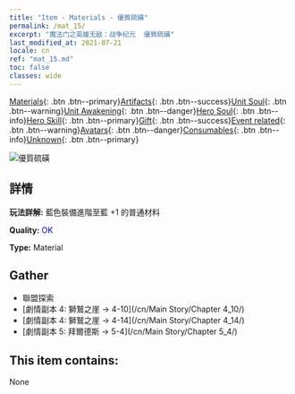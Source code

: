 ```yaml
---
title: "Item - Materials - 優質硫磺"
permalink: /mat_15/
excerpt: "魔法门之英雄无敌：战争纪元  優質硫磺"
last_modified_at: 2021-07-21
locale: cn
ref: "mat_15.md"
toc: false
classes: wide
---
```

 [Materials](/ItemsCN/){: .btn .btn--primary}[Artifacts](/ItemsCN/Artifacts/){: .btn .btn--success}[Unit Soul](/ItemsCN/UnitSoul/){: .btn .btn--warning}[Unit Awakening](/ItemsCN/UnitAwakening/){: .btn .btn--danger}[Hero Soul](/ItemsCN/HeroSoul/){: .btn .btn--info}[Hero Skill](/ItemsCN/HeroSkill/){: .btn .btn--primary}[Gift](/ItemsCN/Gift/){: .btn .btn--success}[Event related](/ItemsCN/Events/){: .btn .btn--warning}[Avatars](/ItemsCN/Avatars/){: .btn .btn--danger}[Consumables](/ItemsCN/Consumables/){: .btn .btn--info}[Unknown](/ItemsCN/Unknown/){: .btn .btn--primary}

 ![優質硫磺](/images/t/i_cailiao_liuhuang1.png)

## 詳情
 **玩法詳解:** 藍色裝備進階至藍 +1 的普通材料

 **Quality:** <span style="color: #0000CD">OK</span>

 **Type:** Material

## Gather

*    聯盟探索 
*    [劇情副本 4: 獅鷲之崖 -> 4-10](/cn/Main Story/Chapter 4_10/) 
*    [劇情副本 4: 獅鷲之崖 -> 4-14](/cn/Main Story/Chapter 4_14/) 
*    [劇情副本 5: 拜爾德斯 -> 5-4](/cn/Main Story/Chapter 5_4/) 

## This item contains:

  None

